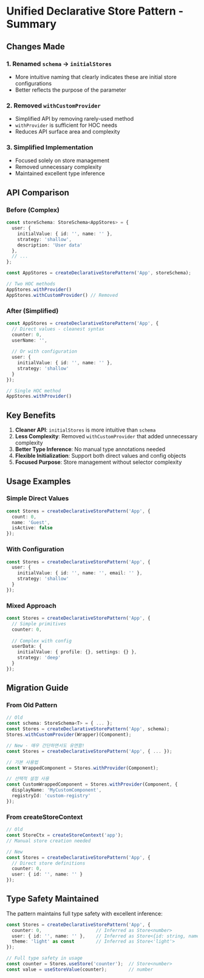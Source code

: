 # Unified Declarative Store Pattern - Summary

## Changes Made

### 1. Renamed `schema` → `initialStores`
- More intuitive naming that clearly indicates these are initial store configurations
- Better reflects the purpose of the parameter

### 2. Removed `withCustomProvider` 
- Simplified API by removing rarely-used method
- `withProvider` is sufficient for HOC needs
- Reduces API surface area and complexity

### 3. Simplified Implementation
- Focused solely on store management
- Removed unnecessary complexity
- Maintained excellent type inference

## API Comparison

### Before (Complex)
```typescript
const storeSchema: StoreSchema<AppStores> = {
  user: { 
    initialValue: { id: '', name: '' },
    strategy: 'shallow',
    description: 'User data'
  },
  // ...
};

const AppStores = createDeclarativeStorePattern('App', storeSchema);

// Two HOC methods
AppStores.withProvider()
AppStores.withCustomProvider() // Removed
```

### After (Simplified)
```typescript
const AppStores = createDeclarativeStorePattern('App', {
  // Direct values - cleanest syntax
  counter: 0,
  userName: '',
  
  // Or with configuration
  user: {
    initialValue: { id: '', name: '' },
    strategy: 'shallow'
  }
});

// Single HOC method
AppStores.withProvider()
```

## Key Benefits

1. **Cleaner API**: `initialStores` is more intuitive than `schema`
2. **Less Complexity**: Removed `withCustomProvider` that added unnecessary complexity
3. **Better Type Inference**: No manual type annotations needed
4. **Flexible Initialization**: Support both direct values and config objects
5. **Focused Purpose**: Store management without selector complexity

## Usage Examples

### Simple Direct Values
```typescript
const Stores = createDeclarativeStorePattern('App', {
  count: 0,
  name: 'Guest',
  isActive: false
});
```

### With Configuration
```typescript
const Stores = createDeclarativeStorePattern('App', {
  user: {
    initialValue: { id: '', name: '', email: '' },
    strategy: 'shallow'
  }
});
```

### Mixed Approach
```typescript
const Stores = createDeclarativeStorePattern('App', {
  // Simple primitives
  counter: 0,
  
  // Complex with config
  userData: {
    initialValue: { profile: {}, settings: {} },
    strategy: 'deep'
  }
});
```

## Migration Guide

### From Old Pattern
```typescript
// Old
const schema: StoreSchema<T> = { ... };
const Stores = createDeclarativeStorePattern('App', schema);
Stores.withCustomProvider(Wrapper)(Component);

// New - 매우 간단하면서도 유연함!
const Stores = createDeclarativeStorePattern('App', { ... });

// 기본 사용법
const WrappedComponent = Stores.withProvider(Component);

// 선택적 설정 사용
const CustomWrappedComponent = Stores.withProvider(Component, {
  displayName: 'MyCustomComponent',
  registryId: 'custom-registry'
});
```

### From createStoreContext
```typescript
// Old
const StoreCtx = createStoreContext('app');
// Manual store creation needed

// New
const Stores = createDeclarativeStorePattern('App', {
  // Direct store definitions
  counter: 0,
  user: { id: '', name: '' }
});
```

## Type Safety Maintained

The pattern maintains full type safety with excellent inference:

```typescript
const Stores = createDeclarativeStorePattern('App', {
  counter: 0,                    // Inferred as Store<number>
  user: { id: '', name: '' },    // Inferred as Store<{id: string, name: string}>
  theme: 'light' as const        // Inferred as Store<'light'>
});

// Full type safety in usage
const counter = Stores.useStore('counter');  // Store<number>
const value = useStoreValue(counter);        // number
```